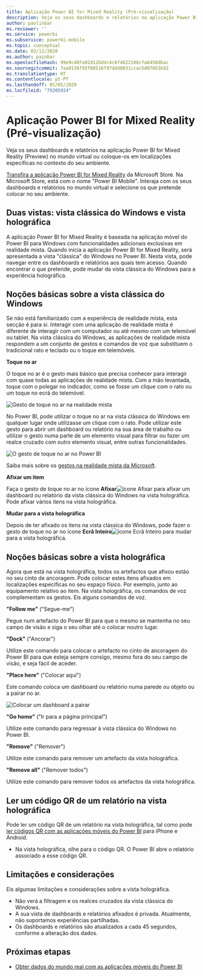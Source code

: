 ```yaml
---
title: Aplicação Power BI for Mixed Reality (Pré-visualização)
description: Veja os seus dashboards e relatórios na aplicação Power BI for Mixed Reality (Preview) no mundo virtual ou no contexto do seu ambiente.
author: paulinbar
ms.reviewer: ''
ms.service: powerbi
ms.subservice: powerbi-mobile
ms.topic: conceptual
ms.date: 03/11/2020
ms.author: painbar
ms.openlocfilehash: 99e9c407a92d126ddc4c6f4822106cfa6458dbac
ms.sourcegitcommit: 7aa0136f93f88516f97ddd8031ccac5d07863b92
ms.translationtype: HT
ms.contentlocale: pt-PT
ms.lasthandoff: 05/05/2020
ms.locfileid: "79205924"
---
```

# <a name="power-bi-for-mixed-reality-app-preview"></a>Aplicação Power BI for Mixed Reality (Pré-visualização)
Veja os seus dashboards e relatórios na aplicação Power BI for Mixed Reality (Preview) no mundo virtual ou coloque-os em localizações específicas no contexto do seu ambiente. 

[Transfira a aplicação Power BI for Mixed Reality](https://www.microsoft.com/p/power-bi-mobile/9nblgggzlxn1?activetab=pivot%3aoverviewtab) da Microsoft Store. Na Microsoft Store, está com o nome "Power BI Mobile". Interaja com os seus dashboards e relatórios no mundo virtual e selecione os que pretende colocar no seu ambiente. 

## <a name="two-views-windows-classic-and-holographic"></a>Duas vistas: vista clássica do Windows e vista holográfica

A aplicação Power BI for Mixed Reality é baseada na aplicação móvel do Power BI para Windows com funcionalidades adicionais exclusivas em realidade mista. Quando inicia a aplicação Power BI for Mixed Reality, será apresentada a vista "clássica" do Windows no Power BI. Nesta vista, pode navegar entre os dashboards e relatórios aos quais tem acesso. Quando encontrar o que pretende, pode mudar da vista clássica do Windows para a experiência holográfica. 


## <a name="windows-classic-view-basics"></a>Noções básicas sobre a vista clássica do Windows

Se não está familiarizado com a experiência de realidade mista, esta secção é para si. Interagir com uma aplicação de realidade mista é diferente de interagir com um computador ou até mesmo com um telemóvel ou tablet. Na vista clássica do Windows, as aplicações de realidade mista respondem a um conjunto de gestos e comandos de voz que substituem o tradicional rato e teclado ou o toque em telemóveis. 

**Toque no ar**

O toque no ar é o gesto mais básico que precisa conhecer para interagir com quase todas as aplicações de realidade mista. Com a mão levantada, toque com o polegar no indicador, como se fosse um clique com o rato ou um toque no ecrã do telemóvel.  

![Gesto de toque no ar na realidade mista](./media/mobile-mixed-reality-app/power-bi-hololens-airtap.png)

No Power BI, pode utilizar o toque no ar na vista clássica do Windows em qualquer lugar onde utilizasse um clique com o rato. Pode utilizar este gesto para abrir um dashboard ou relatório na sua área de trabalho ou utilizar o gesto numa parte de um elemento visual para filtrar ou fazer um realce cruzado com outro elemento visual, entre outras funcionalidades.

![O gesto de toque no ar no Power BI](./media/mobile-mixed-reality-app/power-bi-hololens-airtap-hand.png) 

Saiba mais sobre os [gestos na realidade mista da Microsoft](https://developer.microsoft.com/windows/mixed-reality/gestures).

**Afixar um item** 

Faça o gesto de toque no ar no ícone **Afixar**![ícone Afixar](./media/mobile-mixed-reality-app/power-bi-hololens-pin.png) para afixar um dashboard ou relatório da vista clássica do Windows na vista holográfica. Pode afixar vários itens na vista holográfica. 

**Mudar para a vista holográfica**

Depois de ter afixado os itens na vista clássica do Windows, pode fazer o gesto de toque no ar no ícone **Ecrã Inteiro**![ícone Ecrã Inteiro](./media/mobile-mixed-reality-app/power-bi-hololens-fullscreen.png) para mudar para a vista holográfica. 


## <a name="holographic-view-basics"></a>Noções básicas sobre a vista holográfica

Agora que está na vista holográfica, todos os artefactos que afixou estão no seu cinto de ancoragem. Pode colocar estes itens afixados em localizações específicas no seu espaço físico. Por exemplo, junto ao equipamento relativo ao item. Na vista holográfica, os comandos de voz complementam os gestos. Eis alguns comandos de voz.

**"Follow me"** ("Segue-me") 

Pegue num artefacto do Power BI para que o mesmo se mantenha no seu campo de visão e siga o seu olhar até o colocar noutro lugar.

**"Dock"** ("Ancorar") 

Utilize este comando para colocar o artefacto no cinto de ancoragem do Power BI para que esteja sempre consigo, mesmo fora do seu campo de visão, e seja fácil de aceder.

**"Place here"** ("Colocar aqui")

Este comando coloca um dashboard ou relatório numa parede ou objeto ou a pairar no ar.

![Colocar um dashboard a pairar](./media/mobile-mixed-reality-app/power-bi-hololens-place-visuals.png)

**"Go home"** ("Ir para a página principal")

Utilize este comando para regressar à vista clássica do Windows no Power BI. 

**"Remove"** ("Remover")

Utilize este comando para remover um artefacto da vista holográfica.

**"Remove all"** ("Remover todos") 

Utilize este comando para remover todos os artefactos da vista holográfica.


## <a name="scan-a-report-qr-code-in-holographic-view"></a>Ler um código QR de um relatório na vista holográfica

Pode ler um código QR de um relatório na vista holográfica, tal como pode [ler códigos QR com as aplicações móveis do Power BI](mobile-apps-qr-code.md) para iPhone e Android.

- Na vista holográfica, olhe para o código QR. O Power BI abre o relatório associado a esse código QR.

## <a name="limitations-and-considerations"></a>Limitações e considerações

Eis algumas limitações e considerações sobre a vista holográfica.

- Não verá a filtragem e os realces cruzados da vista clássica do Windows.
- A sua vista de dashboards e relatórios afixados é privada. Atualmente, não suportamos experiências partilhadas.
- Os dashboards e relatórios são atualizados a cada 45 segundos, conforme a alteração dos dados.


## <a name="next-steps"></a>Próximas etapas

- [Obter dados do mundo real com as aplicações móveis do Power BI](mobile-apps-data-in-real-world-context.md)

 



